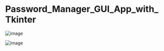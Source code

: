 # Password_Manager_GUI_App_with_Tkinter

![image](https://user-images.githubusercontent.com/72870423/201520378-063bdf6c-a14d-4873-babc-25d4c6d67f22.png)

![image](https://user-images.githubusercontent.com/72870423/201520383-182d312d-12e5-4e7f-b8db-88a255d4d9d9.png)
